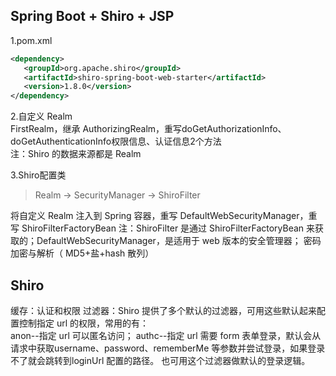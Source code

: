 

## Spring Boot + Shiro + JSP

1.pom.xml   
```xml
<dependency>
   <groupId>org.apache.shiro</groupId>
   <artifactId>shiro-spring-boot-web-starter</artifactId>
   <version>1.8.0</version>
</dependency>
```

2.自定义 Realm   
FirstRealm，继承 AuthorizingRealm，重写doGetAuthorizationInfo、doGetAuthenticationInfo权限信息、认证信息2个方法   
注：Shiro 的数据来源都是 Realm

3.Shiro配置类  
> Realm -> SecurityManager -> ShiroFilter   

将自定义 Realm 注入到 Spring 容器，重写 DefaultWebSecurityManager，重写 ShiroFilterFactoryBean
注：ShiroFilter 是通过 ShiroFilterFactoryBean 来获取的；DefaultWebSecurityManager，是适用于 web 版本的安全管理器；
    密码加密与解析（ MD5+盐+hash 散列）
    

## Shiro

缓存：认证和权限
过滤器：Shiro 提供了多个默认的过滤器，可用这些默认起来配置控制指定 url 的权限，常用的有：   
    anon--指定 url 可以匿名访问；
    authc--指定 url 需要 form 表单登录，默认会从请求中获取username、password、rememberMe 等参数并尝试登录，如果登录不了就会跳转到loginUrl 配置的路径。
    也可用这个过滤器做默认的登录逻辑。